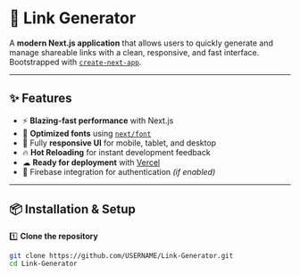 # 🔗 Link Generator

A **modern Next.js application** that allows users to quickly generate and manage shareable links with a clean, responsive, and fast interface.  
Bootstrapped with [`create-next-app`](https://github.com/vercel/next.js/tree/canary/packages/create-next-app).

---

## ✨ Features
- ⚡ **Blazing-fast performance** with Next.js
- 🎨 **Optimized fonts** using [`next/font`](https://nextjs.org/docs/basic-features/font-optimization)
- 📱 Fully **responsive UI** for mobile, tablet, and desktop
- 🔥 **Hot Reloading** for instant development feedback
- ☁ **Ready for deployment** with [Vercel](https://vercel.com/)
- 🔐 Firebase integration for authentication *(if enabled)*

---

## 📦 Installation & Setup

1️⃣ **Clone the repository**
```bash
git clone https://github.com/USERNAME/Link-Generator.git
cd Link-Generator

